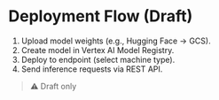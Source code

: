 # Deployment Flow (Draft)

1. Upload model weights (e.g., Hugging Face → GCS).
2. Create model in Vertex AI Model Registry.
3. Deploy to endpoint (select machine type).
4. Send inference requests via REST API.
> ⚠️ Draft only
